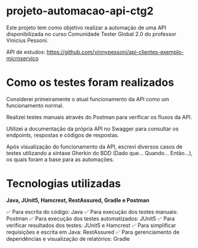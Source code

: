 # projeto-automacao-api-ctg2
Este projeto tem como objetivo realizar a automação de uma API disponibilizada no curso Comunidade Tester Global 2.0 do professor Vinicius Pessoni.

API de estudos: https://github.com/vinnypessoni/api-clientes-exemplo-microservico

# Como os testes foram realizados
Considerei primeiramente o atual funcionamento da API como um funcionamento normal.

Realizei testes manuais através do Postman para verificar os fluxos da API.

Utilizei a documentação da própria API no Swagger para consultar os endpoints, respostas e códigos de respostas.

Após visualização do funcionamento da API, escrevi diversos casos de testes utilizando a sintaxe Gherkin do BDD (Dado que... Quando... Então...), os quais foram a base para as automações.

# Tecnologias utilizadas
**Java, JUnit5, Hamcrest, RestAssured, Gradle e Postman**

✅ Para escrita do código: Java
✅ Para execução dos testes manuais: Postman
✅ Para execução dos testes automatizados: JUnit5
✅ Para verificar resultados dos testes: JUnit5 e Hamcrest
✅ Para simplificar requisições e escrita em Java: RestAssured
✅ Para gerenciamento de dependências e visualização de relatórios: Gradle
